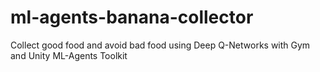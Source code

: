 # ml-agents-banana-collector
Collect good food and avoid bad food using Deep Q-Networks with Gym and Unity ML-Agents Toolkit
